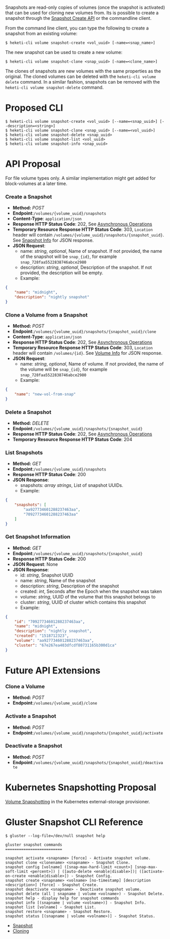 Snapshots are read-only copies of volumes (once the snapshot is activated) that
can be used for cloning new volumes from. Its is possible to create a snapshot
through the [Snapshot Create API](../api/api.md#create-a-snapshot) or the
commandline client.

From the command line client, you can type the following to create a snapshot
from an existing volume:

```
$ heketi-cli volume snapshot-create <vol_uuid> [-name=<snap_name>]
```

The new snapshot can be used to create a new volume:

```
$ heketi-cli volume snapshot-clone <snap_uuid> [-name=<clone_name>]
```

The clones of snapshots are new volumes with the same properties as the
original. The cloned volumes can be deleted with the `heketi-cli volume delete`
command. In a similar fashion, snapshots can be removed with the `heketi-cli
volume snapshot-delete` command.

# Proposed CLI

```
$ heketi-cli volume snapshot-create <vol_uuid> [--name=<snap_uuid>] [--description=<string>]
$ heketi-cli volume snapshot-clone <snap_uuid> [--name=<vol_uuid>]
$ heketi-cli volume snapshot-delete <snap_uuid>
$ heketi-cli volume snapshot-list <vol_uuid>
$ heketi-cli volume snapshot-info <snap_uuid>
```

# API Proposal

For file volume types only. A similar implementation might get added for
block-volumes at a later time.

### Create a Snapshot
* **Method:** _POST_
* **Endpoint**:`/volumes/{volume_uuid}/snapshots`
* **Content-Type**: `application/json`
* **Response HTTP Status Code**: 202, See [Asynchronous Operations](#asynchronous-operations)
* **Temporary Resource Response HTTP Status Code**: 303, `Location` header will contain `/volumes/{volume_uuid}/snapshots/{snapshot_uuid}`. See [Snapshot Info](#snapshot_info) for JSON response.
* **JSON Request**:
    * name: _string_, _optional_, Name of snapshot. If not provided, the name of the snapshot will be `snap_{id}`, for example `snap_728faa5522838746abce2980`
    * description: _string_, _optional_, Description of the snapshot. If not provided, the description will be empty.
    * Example:

```json
{
    "name": "midnight",
    "description": "nightly snapshot"
}
```

### Clone a Volume from a Snapshot
* **Method:** _POST_
* **Endpoint**:`/volumes/{volume_uuid}/snapshots/{snapshot_uuid}/clone`
* **Content-Type**: `application/json`
* **Response HTTP Status Code**: 202, See [Asynchronous Operations](#asynchronous-operations)
* **Temporary Resource Response HTTP Status Code**: 303, `Location` header will contain `/volumes/{id}`. See [Volume Info](#volume_info) for JSON response.
* **JSON Request**:
    * name: _string_, _optional_, Name of volume. If not provided, the name of the volume will be `snap_{id}`, for example `snap_728faa5522838746abce2980`
    * Example:

```json
{
    "name": "new-vol-from-snap"
}
```

### Delete a Snapshot
* **Method:** _DELETE_
* **Endpoint**:`/volumes/{volume_uuid}/snapshots/{snapshot_uuid}`
* **Response HTTP Status Code**: 202, See [Asynchronous Operations](#async)
* **Temporary Resource Response HTTP Status Code**: 204

### List Snapshots
* **Method:** _GET_
* **Endpoint**:`/volumes/{volume_uuid}/snapshots`
* **Response HTTP Status Code**: 200
* **JSON Response**:
    * snapshots: _array strings_, List of snapshot UUIDs.
    * Example:

```json
{
    "snapshots": [
        "aa927734601288237463aa",
        "70927734601288237463aa"
    ]
}
```

### Get Snapshot Information
* **Method:** _GET_
* **Endpoint**:`/volumes/{volume_uuid}/snapshots/{snapshot_uuid}`
* **Response HTTP Status Code**: 200
* **JSON Request**: None
* **JSON Response**:
    * id: _string_, Snapshot UUID
    * name: _string_, Name of the snapshot
    * description: _string_, Description of the snapshot
    * created: _int_, Seconds after the Epoch when the snapshot was taken
    * volume: _string_, UUID of the volume that this snapshot belongs to
    * cluster: _string_, UUID of cluster which contains this snapshot
    * Example:

```json
{
    "id": "70927734601288237463aa",
    "name": "midnight",
    "description": "nightly snapshot",
    "created": "1518712323",
    "volume": "aa927734601288237463aa",
    "cluster": "67e267ea403dfcdf80731165b300d1ca"
}
```

# Future API Extensions

### Clone a Volume
* **Method:** _POST_
* **Endpoint**:`/volumes/{volume_uuid}/clone`

### Activate a Snapshot
* **Method:** _POST_
* **Endpoint**:`/volumes/{volume_uuid}/snapshots/{snapshot_uuid}/activate`

### Deactivate a Snapshot
* **Method:** _POST_
* **Endpoint**:`/volumes/{volume_uuid}/snapshots/{snapshot_uuid}/deactivate`

# Kubernetes Snapshotting Proposal

[Volume
Snapshotting](https://github.com/kubernetes-incubator/external-storage/blob/master/snapshot/doc/volume-snapshotting-proposal.md)
in the Kubernetes external-storage provisioner.

# Gluster Snapshot CLI Reference
```
$ gluster --log-file=/dev/null snapshot help

gluster snapshot commands
=========================

snapshot activate <snapname> [force] - Activate snapshot volume.
snapshot clone <clonename> <snapname> - Snapshot Clone.
snapshot config [volname] ([snap-max-hard-limit <count>] [snap-max-soft-limit <percent>]) | ([auto-delete <enable|disable>])| ([activate-on-create <enable|disable>]) - Snapshot Config.
snapshot create <snapname> <volname> [no-timestamp] [description <description>] [force] - Snapshot Create.
snapshot deactivate <snapname> - Deactivate snapshot volume.
snapshot delete (all | snapname | volume <volname>) - Snapshot Delete.
snapshot help - display help for snapshot commands
snapshot info [(snapname | volume <volname>)] - Snapshot Info.
snapshot list [volname] - Snapshot List.
snapshot restore <snapname> - Snapshot Restore.
snapshot status [(snapname | volume <volname>)] - Snapshot Status.
```

- [Snapshot](https://github.com/gluster/glusterfs-specs/blob/master/done/GlusterFS%203.6/Gluster%20Volume%20Snapshot.md)
- [Cloning](https://github.com/gluster/glusterfs-specs/blob/master/done/GlusterFS%203.7/Clone%20of%20Snapshot.md)
